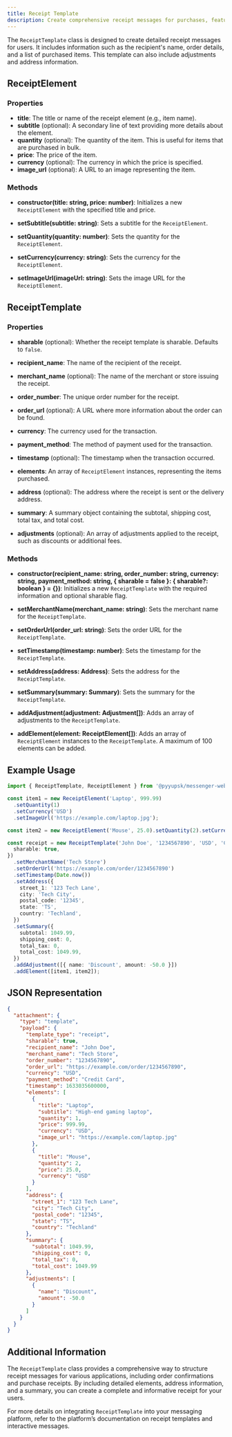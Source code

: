 ```yaml
---
title: Receipt Template
description: Create comprehensive receipt messages for purchases, featuring items, summaries, and order details.
---
```


The `ReceiptTemplate` class is designed to create detailed receipt messages for users. It includes information such as the recipient's name, order details, and a list of purchased items. This template can also include adjustments and address information.

## ReceiptElement

### Properties

- **title**: The title or name of the receipt element (e.g., item name).
- **subtitle** (optional): A secondary line of text providing more details about the element.
- **quantity** (optional): The quantity of the item. This is useful for items that are purchased in bulk.
- **price**: The price of the item.
- **currency** (optional): The currency in which the price is specified.
- **image_url** (optional): A URL to an image representing the item.

### Methods

- **constructor(title: string, price: number)**: Initializes a new `ReceiptElement` with the specified title and price.

- **setSubtitle(subtitle: string)**: Sets a subtitle for the `ReceiptElement`.

- **setQuantity(quantity: number)**: Sets the quantity for the `ReceiptElement`.

- **setCurrency(currency: string)**: Sets the currency for the `ReceiptElement`.

- **setImageUrl(imageUrl: string)**: Sets the image URL for the `ReceiptElement`.

## ReceiptTemplate

### Properties

- **sharable** (optional): Whether the receipt template is sharable. Defaults to `false`.

- **recipient_name**: The name of the recipient of the receipt.

- **merchant_name** (optional): The name of the merchant or store issuing the receipt.

- **order_number**: The unique order number for the receipt.

- **order_url** (optional): A URL where more information about the order can be found.

- **currency**: The currency used for the transaction.

- **payment_method**: The method of payment used for the transaction.

- **timestamp** (optional): The timestamp when the transaction occurred.

- **elements**: An array of `ReceiptElement` instances, representing the items purchased.

- **address** (optional): The address where the receipt is sent or the delivery address.

- **summary**: A summary object containing the subtotal, shipping cost, total tax, and total cost.

- **adjustments** (optional): An array of adjustments applied to the receipt, such as discounts or additional fees.

### Methods

- **constructor(recipient_name: string, order_number: string, currency: string, payment_method: string, { sharable = false }: { sharable?: boolean } = {})**: Initializes a new `ReceiptTemplate` with the required information and optional sharable flag.

- **setMerchantName(merchant_name: string)**: Sets the merchant name for the `ReceiptTemplate`.

- **setOrderUrl(order_url: string)**: Sets the order URL for the `ReceiptTemplate`.

- **setTimestamp(timestamp: number)**: Sets the timestamp for the `ReceiptTemplate`.

- **setAddress(address: Address)**: Sets the address for the `ReceiptTemplate`.

- **setSummary(summary: Summary)**: Sets the summary for the `ReceiptTemplate`.

- **addAdjustment(adjustment: Adjustment[])**: Adds an array of adjustments to the `ReceiptTemplate`.

- **addElement(element: ReceiptElement[])**: Adds an array of `ReceiptElement` instances to the `ReceiptTemplate`. A maximum of 100 elements can be added.

## Example Usage

```typescript
import { ReceiptTemplate, ReceiptElement } from '@pyyupsk/messenger-webhooks';

const item1 = new ReceiptElement('Laptop', 999.99)
  .setQuantity(1)
  .setCurrency('USD')
  .setImageUrl('https://example.com/laptop.jpg');

const item2 = new ReceiptElement('Mouse', 25.0).setQuantity(2).setCurrency('USD');

const receipt = new ReceiptTemplate('John Doe', '1234567890', 'USD', 'Credit Card', {
  sharable: true,
})
  .setMerchantName('Tech Store')
  .setOrderUrl('https://example.com/order/1234567890')
  .setTimestamp(Date.now())
  .setAddress({
    street_1: '123 Tech Lane',
    city: 'Tech City',
    postal_code: '12345',
    state: 'TS',
    country: 'Techland',
  })
  .setSummary({
    subtotal: 1049.99,
    shipping_cost: 0,
    total_tax: 0,
    total_cost: 1049.99,
  })
  .addAdjustment([{ name: 'Discount', amount: -50.0 }])
  .addElement([item1, item2]);
```

## JSON Representation

```json
{
  "attachment": {
    "type": "template",
    "payload": {
      "template_type": "receipt",
      "sharable": true,
      "recipient_name": "John Doe",
      "merchant_name": "Tech Store",
      "order_number": "1234567890",
      "order_url": "https://example.com/order/1234567890",
      "currency": "USD",
      "payment_method": "Credit Card",
      "timestamp": 1633035600000,
      "elements": [
        {
          "title": "Laptop",
          "subtitle": "High-end gaming laptop",
          "quantity": 1,
          "price": 999.99,
          "currency": "USD",
          "image_url": "https://example.com/laptop.jpg"
        },
        {
          "title": "Mouse",
          "quantity": 2,
          "price": 25.0,
          "currency": "USD"
        }
      ],
      "address": {
        "street_1": "123 Tech Lane",
        "city": "Tech City",
        "postal_code": "12345",
        "state": "TS",
        "country": "Techland"
      },
      "summary": {
        "subtotal": 1049.99,
        "shipping_cost": 0,
        "total_tax": 0,
        "total_cost": 1049.99
      },
      "adjustments": [
        {
          "name": "Discount",
          "amount": -50.0
        }
      ]
    }
  }
}
```

## Additional Information

The `ReceiptTemplate` class provides a comprehensive way to structure receipt messages for various applications, including order confirmations and purchase receipts. By including detailed elements, address information, and a summary, you can create a complete and informative receipt for your users.

For more details on integrating `ReceiptTemplate` into your messaging platform, refer to the platform’s documentation on receipt templates and interactive messages.
